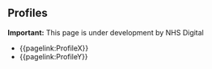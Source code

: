 ## Profiles

  <div markdown="span" class="alert alert-warning" role="alert"><i class="fa fa-warning"></i><b> Important:</b> This page is under development by NHS Digital</div>

  - {{pagelink:ProfileX}}
  -  {{pagelink:ProfileY}}